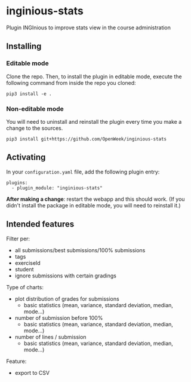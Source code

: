 # inginious-stats
Plugin INGInious to improve stats view in the course administration

## Installing
### Editable mode

Clone the repo. Then, to install the plugin in editable mode, execute the following command from inside the repo you cloned:

    pip3 install -e .

### Non-editable mode
You will need to uninstall and reinstall the plugin every time you make a change to the sources.

    pip3 install git+https://github.com/OpenWeek/inginious-stats

## Activating

In your ``configuration.yaml`` file, add the following plugin entry:

    plugins:
      - plugin_module: "inginious-stats"

**After making a change**: restart the webapp and this should work. (If you didn't install the package in editable mode, you will need to reinstall it.)

## Intended features
Filter per:
- all submissions/best submissions/100% submissions
- tags
- exerciseId
- student
- ignore submissions with certain gradings

Type of charts:
- plot distribution of grades for submissions
    - basic statistics (mean, variance, standard deviation, median, mode...)
- number of submission before 100%
    - basic statistics (mean, variance, standard deviation, median, mode...)
- number of lines / submission
    - basic statistics (mean, variance, standard deviation, median, mode...)

Feature:
- export to CSV


